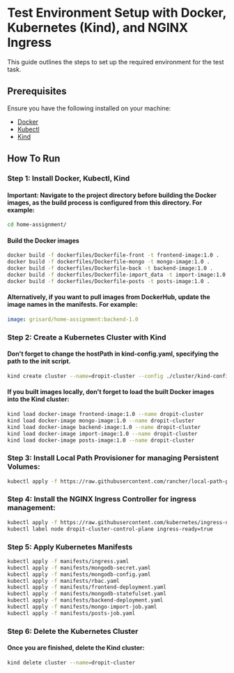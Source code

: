 # Test Environment Setup with Docker, Kubernetes (Kind), and NGINX Ingress

This guide outlines the steps to set up the required environment for the test task.
## Prerequisites

Ensure you have the following installed on your machine:

- [Docker](https://docs.docker.com/get-started/)
- [Kubectl](https://kubernetes.io/docs/tasks/tools/)
- [Kind](https://kind.sigs.k8s.io/docs/user/quick-start/)

## How To Run

### Step 1: Install Docker, Kubectl, Kind 

#### Important: Navigate to the project directory before building the Docker images, as the build process is configured from this directory. For example:

```bash
cd home-assignment/
```

#### Build the Docker images

```bash
docker build -f dockerfiles/Dockerfile-front -t frontend-image:1.0 .
docker build -f dockerfiles/Dockerfile-mongo -t mongo-image:1.0 .
docker build -f dockerfiles/Dockerfile-back -t backend-image:1.0 .
docker build -f dockerfiles/Dockerfile-import_data -t import-image:1.0 .
docker build -f dockerfiles/Dockerfile-posts -t posts-image:1.0 .
```

#### Alternatively, if you want to pull images from DockerHub, update the image names in the manifests. For example:

```yaml
image: grisard/home-assignment:backend-1.0
```

### Step 2: Create a Kubernetes Cluster with Kind

#### Don't forget to change the hostPath in kind-config.yaml, specifying the path to the init script.

```bash
kind create cluster --name=dropit-cluster --config ./cluster/kind-config.yaml
```

#### If you built images locally, don't forget to load the built Docker images into the Kind cluster:

```bash
kind load docker-image frontend-image:1.0 --name dropit-cluster
kind load docker-image mongo-image:1.0 --name dropit-cluster
kind load docker-image backend-image:1.0 --name dropit-cluster
kind load docker-image import-image:1.0 --name dropit-cluster
kind load docker-image posts-image:1.0 --name dropit-cluster
```

### Step 3: Install Local Path Provisioner for managing Persistent Volumes:

```bash
kubectl apply -f https://raw.githubusercontent.com/rancher/local-path-provisioner/master/deploy/local-path-storage.yaml
```

### Step 4: Install the NGINX Ingress Controller for ingress management:

```bash
kubectl apply -f https://raw.githubusercontent.com/kubernetes/ingress-nginx/main/deploy/static/provider/kind/deploy.yaml
kubectl label node dropit-cluster-control-plane ingress-ready=true
```

### Step 5: Apply Kubernetes Manifests

```bash
kubectl apply -f manifests/ingress.yaml 
kubectl apply -f manifests/mongodb-secret.yaml
kubectl apply -f manifests/mongodb-config.yaml
kubectl apply -f manifests/rbac.yaml
kubectl apply -f manifests/frontend-deployment.yaml
kubectl apply -f manifests/mongodb-statefulset.yaml
kubectl apply -f manifests/backend-deployment.yaml
kubectl apply -f manifests/mongo-import-job.yaml
kubectl apply -f manifests/posts-job.yaml
```

### Step 6: Delete the Kubernetes Cluster
#### Once you are finished, delete the Kind cluster:

```bash
kind delete cluster --name=dropit-cluster
```